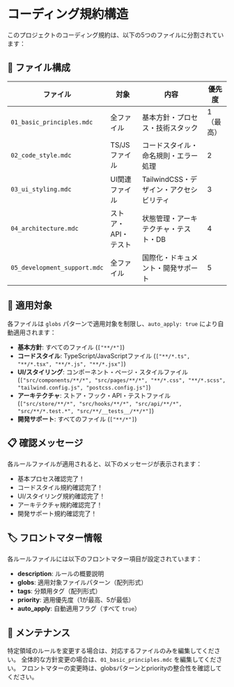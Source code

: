 # コーディング規約構造

このプロジェクトのコーディング規約は、以下の5つのファイルに分割されています：

## 📁 ファイル構成

| ファイル | 対象 | 内容 | 優先度 |
|---------|------|------|--------|
| `01_basic_principles.mdc` | 全ファイル | 基本方針・プロセス・技術スタック | 1（最高） |
| `02_code_style.mdc` | TS/JS ファイル | コードスタイル・命名規則・エラー処理 | 2 |
| `03_ui_styling.mdc` | UI関連ファイル | TailwindCSS・デザイン・アクセシビリティ | 3 |
| `04_architecture.mdc` | ストア・API・テスト | 状態管理・アーキテクチャ・テスト・DB | 4 |
| `05_development_support.mdc` | 全ファイル | 国際化・ドキュメント・開発サポート | 5 |

## 🎯 適用対象

各ファイルは `globs` パターンで適用対象を制限し、`auto_apply: true` により自動適用されます：
- **基本方針**: すべてのファイル (`["**/*"]`)
- **コードスタイル**: TypeScript/JavaScriptファイル (`["**/*.ts", "**/*.tsx", "**/*.js", "**/*.jsx"]`)
- **UI/スタイリング**: コンポーネント・ページ・スタイルファイル (`["src/components/**/*", "src/pages/**/*", "**/*.css", "**/*.scss", "tailwind.config.js", "postcss.config.js"]`)
- **アーキテクチャ**: ストア・フック・API・テストファイル (`["src/store/**/*", "src/hooks/**/*", "src/api/**/*", "src/**/*.test.*", "src/**/__tests__/**/*"]`)
- **開発サポート**: すべてのファイル (`["**/*"]`)

## 📋 確認メッセージ

各ルールファイルが適用されると、以下のメッセージが表示されます：
- 基本プロセス確認完了！
- コードスタイル規約確認完了！
- UI/スタイリング規約確認完了！
- アーキテクチャ規約確認完了！
- 開発サポート規約確認完了！

## 🏷️ フロントマター情報

各ルールファイルには以下のフロントマター項目が設定されています：

- **description**: ルールの概要説明
- **globs**: 適用対象ファイルパターン（配列形式）
- **tags**: 分類用タグ（配列形式）
- **priority**: 適用優先度（1が最高、5が最低）
- **auto_apply**: 自動適用フラグ（すべて `true`）

## 🔄 メンテナンス

特定領域のルールを変更する場合は、対応するファイルのみを編集してください。
全体的な方針変更の場合は、`01_basic_principles.mdc` を編集してください。
フロントマターの変更時は、globsパターンとpriorityの整合性を確認してください。
